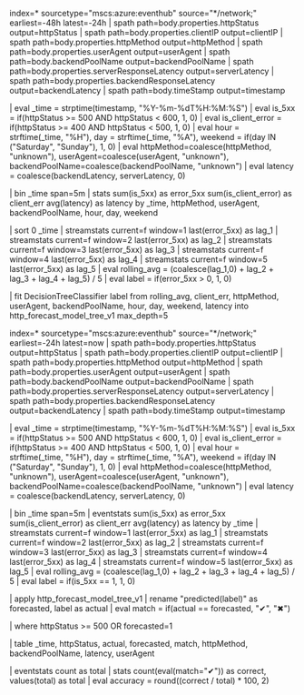 index=* sourcetype="mscs:azure:eventhub" source="*/network;" earliest=-48h latest=-24h
| spath path=body.properties.httpStatus output=httpStatus
| spath path=body.properties.clientIP output=clientIP
| spath path=body.properties.httpMethod output=httpMethod
| spath path=body.properties.userAgent output=userAgent
| spath path=body.backendPoolName output=backendPoolName
| spath path=body.properties.serverResponseLatency output=serverLatency
| spath path=body.properties.backendResponseLatency output=backendLatency
| spath path=body.timeStamp output=timestamp

| eval _time = strptime(timestamp, "%Y-%m-%dT%H:%M:%S")
| eval is_5xx = if(httpStatus >= 500 AND httpStatus < 600, 1, 0)
| eval is_client_error = if(httpStatus >= 400 AND httpStatus < 500, 1, 0)
| eval hour = strftime(_time, "%H"), day = strftime(_time, "%A"), weekend = if(day IN ("Saturday", "Sunday"), 1, 0)
| eval httpMethod=coalesce(httpMethod, "unknown"), userAgent=coalesce(userAgent, "unknown"), backendPoolName=coalesce(backendPoolName, "unknown")
| eval latency = coalesce(backendLatency, serverLatency, 0)

| bin _time span=5m
| stats sum(is_5xx) as error_5xx sum(is_client_error) as client_err avg(latency) as latency by _time, httpMethod, userAgent, backendPoolName, hour, day, weekend

| sort 0 _time
| streamstats current=f window=1 last(error_5xx) as lag_1
| streamstats current=f window=2 last(error_5xx) as lag_2
| streamstats current=f window=3 last(error_5xx) as lag_3
| streamstats current=f window=4 last(error_5xx) as lag_4
| streamstats current=f window=5 last(error_5xx) as lag_5
| eval rolling_avg = (coalesce(lag_1,0) + lag_2 + lag_3 + lag_4 + lag_5) / 5
| eval label = if(error_5xx > 0, 1, 0)

| fit DecisionTreeClassifier label from rolling_avg, client_err, httpMethod, userAgent, backendPoolName, hour, day, weekend, latency into http_forecast_model_tree_v1 max_depth=5




index=* sourcetype="mscs:azure:eventhub" source="*/network;" earliest=-24h latest=now
| spath path=body.properties.httpStatus output=httpStatus
| spath path=body.properties.clientIP output=clientIP
| spath path=body.properties.httpMethod output=httpMethod
| spath path=body.properties.userAgent output=userAgent
| spath path=body.backendPoolName output=backendPoolName
| spath path=body.properties.serverResponseLatency output=serverLatency
| spath path=body.properties.backendResponseLatency output=backendLatency
| spath path=body.timeStamp output=timestamp

| eval _time = strptime(timestamp, "%Y-%m-%dT%H:%M:%S")
| eval is_5xx = if(httpStatus >= 500 AND httpStatus < 600, 1, 0)
| eval is_client_error = if(httpStatus >= 400 AND httpStatus < 500, 1, 0)
| eval hour = strftime(_time, "%H"), day = strftime(_time, "%A"), weekend = if(day IN ("Saturday", "Sunday"), 1, 0)
| eval httpMethod=coalesce(httpMethod, "unknown"), userAgent=coalesce(userAgent, "unknown"), backendPoolName=coalesce(backendPoolName, "unknown")
| eval latency = coalesce(backendLatency, serverLatency, 0)

| bin _time span=5m
| eventstats sum(is_5xx) as error_5xx sum(is_client_error) as client_err avg(latency) as latency by _time
| streamstats current=f window=1 last(error_5xx) as lag_1
| streamstats current=f window=2 last(error_5xx) as lag_2
| streamstats current=f window=3 last(error_5xx) as lag_3
| streamstats current=f window=4 last(error_5xx) as lag_4
| streamstats current=f window=5 last(error_5xx) as lag_5
| eval rolling_avg = (coalesce(lag_1,0) + lag_2 + lag_3 + lag_4 + lag_5) / 5
| eval label = if(is_5xx == 1, 1, 0)

| apply http_forecast_model_tree_v1
| rename "predicted(label)" as forecasted, label as actual
| eval match = if(actual == forecasted, "✔", "✖")

| where httpStatus >= 500 OR forecasted=1

| table _time, httpStatus, actual, forecasted, match, httpMethod, backendPoolName, latency, userAgent

| eventstats count as total
| stats count(eval(match="✔")) as correct, values(total) as total
| eval accuracy = round((correct / total) * 100, 2)
